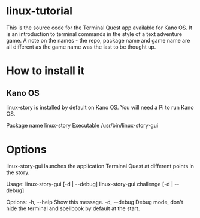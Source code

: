 # linux-tutorial

This is the source code for the Terminal Quest app available for Kano OS.
It is an introduction to terminal commands in the style of a text adventure game.
A note on the names - the repo, package name and game name are all different as the game name was the last to be thought up.

# How to install it

## Kano OS
linux-story is installed by default on Kano OS.
You will need a Pi to run Kano OS.

Package name linux-story
Executable /usr/bin/linux-story-gui

# Options

linux-story-gui launches the application Terminal Quest at different points in the story.

Usage:
  linux-story-gui [-d | --debug]
  linux-story-gui challenge <challenge> <step> [-d | --debug]

Options:
   -h, --help       Show this message.
   -d, --debug      Debug mode, don't hide the terminal and spellbook by default at the start.
